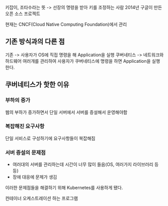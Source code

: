 키잡이, 조타수라는 뜻 -> 선장의 명령을 받아 키를 조정하는 사람
2014년 구글이 만든 오픈 소스 프로젝트

현재는 CNCF(Cloud Native Computing Foundation)에서 관리

## 기존 방식과의 다른 점

기존 -> 사용자가 OS에 직접 명령을 해 Application을 실행
쿠버네티스 -> 네트워크와 하드웨어 여러개를 관리하여 사용자가 쿠버네티스에 명령을 하면 Application을 실행한다.

## 쿠버네티스가 핫한 이유

### 부하의 증가
웹의 부하가 증가하면서 단일 서버에서 서버를 증설해서 운영해야함

### 복잡해진 요구사항
단일 서비스로 구성하기에 요구사항들이 복잡해짐

### 서버 증설의 문제점
- 여러대의 서버를 관리하는데 시간이 너무 많이 들음(OS, 여러가지 라이브러리 등등)
- 장애 대응에 문제가 생김

이러한 문제점들을 해결하기 위해 Kubernetes를 사용하게 됐다.

컨테이너 오케스트레이션 하는 프로그램